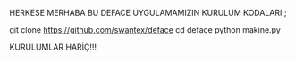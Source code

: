 HERKESE MERHABA BU DEFACE UYGULAMAMIZIN KURULUM KODALARI ;

git clone https://github.com/swantex/deface
cd deface
python makine.py

KURULUMLAR HARİÇ!!!
